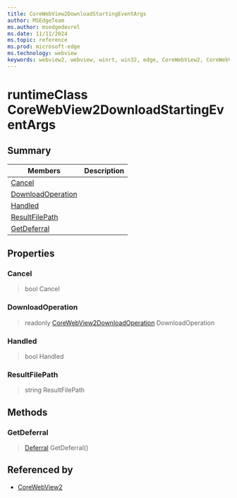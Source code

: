 ```yaml
---
title: CoreWebView2DownloadStartingEventArgs
author: MSEdgeTeam
ms.author: msedgedevrel
ms.date: 11/11/2024
ms.topic: reference
ms.prod: microsoft-edge
ms.technology: webview
keywords: webview2, webview, winrt, win32, edge, CoreWebView2, CoreWebView2Controller, browser control, edge html, CoreWebView2DownloadStartingEventArgs
---
```


# runtimeClass CoreWebView2DownloadStartingEventArgs



## Summary

Members|Description
--|--
[Cancel](#cancel) | 
[DownloadOperation](#downloadoperation) | 
[Handled](#handled) | 
[ResultFilePath](#resultfilepath) | 
[GetDeferral](#getdeferral) | 

## Properties

### Cancel

>  bool Cancel

### DownloadOperation

> readonly  [CoreWebView2DownloadOperation](corewebview2downloadoperation.md) DownloadOperation

### Handled

>  bool Handled

### ResultFilePath

>  string ResultFilePath



## Methods

### GetDeferral

> [Deferral](/uwp/api/Windows.Foundation.Deferral) GetDeferral()






## Referenced by

- [CoreWebView2](corewebview2.md)
